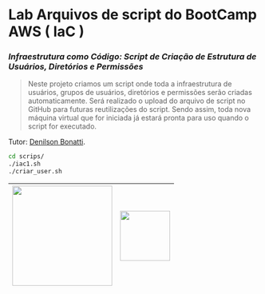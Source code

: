 # Lab Arquivos de script do BootCamp AWS ( IaC )
### _Infraestrutura como Código: Script de Criação de Estrutura de Usuários, Diretórios e Permissões_

> Neste projeto criamos um script onde toda a infraestrutura de usuários, grupos de usuários, diretórios e permissões serão criadas automaticamente.
> Será realizado o upload do arquivo de script no GitHub para futuras reutilizações do script. 
> Sendo assim, toda nova máquina virtual que for iniciada já estará pronta para uso quando o script for executado.

Tutor: [Denilson Bonatti](https://github.com/denilsonbonatti/).

```sh
cd scrips/
./iac1.sh
./criar_user.sh
```

 



| <img width=200px src="https://hermes.digitalinnovation.one/public/components/commons/dio/logo-dio-bootcamp.svg"> |  <img width=100px src="https://hermes.digitalinnovation.one/assets/diome/logo-full.svg?branch=master"> |
| ------ | ------ |
